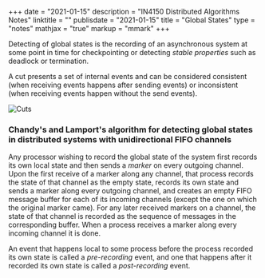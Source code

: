+++
date = "2021-01-15"
description = "IN4150 Distributed Algorithms Notes"
linktitle = ""
publisdate = "2021-01-15"
title = "Global States"
type = "notes"
mathjax = "true"
markup = "mmark"
+++

Detecting of global states is the recording of an asynchronous system at some point in time for checkpointing or detecting _stable properties_ such as deadlock or termination.

A cut presents a set of internal events and can be considered consistent (when receiving events happens after sending events) or inconsistent (when receiving events happen without the send events).

![Cuts](/images/IN4150/GlobalStates.png)

### Chandy's and Lamport's algorithm for detecting global states in distributed systems with unidirectional FIFO channels

Any processor wishing to record the global state of the system first records its own local state and then sends a _marker_ on every outgoing channel. Upon the first receive of a marker along any channel, that process records the state of that channel as the empty state, records its own state and sends a marker along every outgoing channel, and creates an empty FIFO message buffer for each of its incoming channels (except the one on which the original marker came). For any later received markers on a channel, the state of that channel is recorded as the sequence of messages in the corresponding buffer. When a process receives a marker along every incoming channel it is done.

An event that happens local to some process before the process recorded its own state is called a _pre-recording_ event, and one that happens after it recorded its own state is called a _post-recording_ event.
